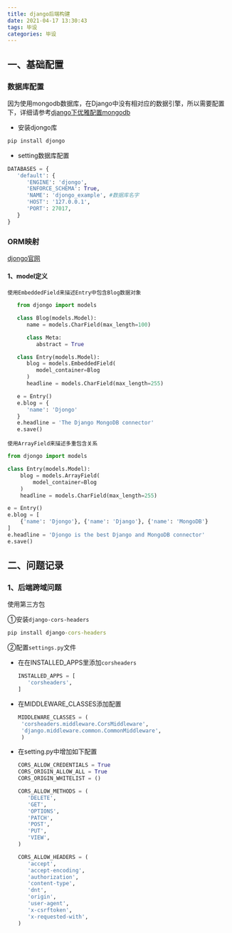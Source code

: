 ```yaml
---
title: django后端构建
date: 2021-04-17 13:30:43
tags: 毕设
categories: 毕设
---
```


## 一、基础配置

### 数据库配置

因为使用mongodb数据库，在Django中没有相对应的数据引擎，所以需要配置下，详细请参考[django下优雅配置mongodb](https://cloud.tencent.com/developer/article/1541782)

- 安装djongo库

```cmd
pip install djongo
```

- setting数据库配置

```python
DATABASES = {
   'default': {
      'ENGINE': 'djongo',
      'ENFORCE_SCHEMA': True,
      'NAME': 'djongo_example', #数据库名字
      'HOST': '127.0.0.1',
      'PORT': 27017,
   }
}
```

### ORM映射
[djongo官网](https://www.djongomapper.com/)

#### 1、model定义

`使用EmbeddedField来描述Entry中包含Blog数据对象`
```python
   from djongo import models

   class Blog(models.Model):
      name = models.CharField(max_length=100)

      class Meta:
         abstract = True

   class Entry(models.Model):
      blog = models.EmbeddedField(
         model_container=Blog
      )    
      headline = models.CharField(max_length=255)    

   e = Entry()
   e.blog = {
      'name': 'Djongo'
   }
   e.headline = 'The Django MongoDB connector'
   e.save()
```

`使用ArrayField来描述多重包含关系`

```python
from djongo import models

class Entry(models.Model):
    blog = models.ArrayField(
        model_container=Blog
    )    
    headline = models.CharField(max_length=255)    

e = Entry()
e.blog = [
    {'name': 'Djongo'}, {'name': 'Django'}, {'name': 'MongoDB'}
]
e.headline = 'Djongo is the best Django and MongoDB connector'
e.save()
```








## 二、问题记录

### 1、后端跨域问题

使用第三方包

①安装`django-cors-headers`

```cmd
pip install django-cors-headers
```

②配置`settings.py`文件

- 在在INSTALLED_APPS里添加`corsheaders`

   ```python
   INSTALLED_APPS = [
      'corsheaders',
   ]
   ```

- 在MIDDLEWARE_CLASSES添加配置

   ```python
   MIDDLEWARE_CLASSES = (
    'corsheaders.middleware.CorsMiddleware',
    'django.middleware.common.CommonMiddleware',
    )
   ```

- 在setting.py中增加如下配置

   ```python
   CORS_ALLOW_CREDENTIALS = True
   CORS_ORIGIN_ALLOW_ALL = True
   CORS_ORIGIN_WHITELIST = ()
   
   CORS_ALLOW_METHODS = (
      'DELETE',
      'GET',
      'OPTIONS',
      'PATCH',
      'POST',
      'PUT',
      'VIEW',
   )
   
   CORS_ALLOW_HEADERS = (
      'accept',
      'accept-encoding',
      'authorization',
      'content-type',
      'dnt',
      'origin',
      'user-agent',
      'x-csrftoken',
      'x-requested-with',
   )
   ```